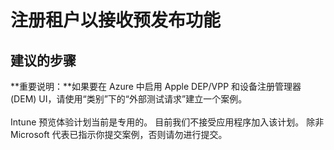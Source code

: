 <properties
    pageTitle="Intune Insider - Sign up your tenant to receive pre-release features"
    description="Intune 预览体验人员 - 注册租户以接收预发布功能"
    service="microsoft.intune"
    resource="intune"
    authors="mackie1604"
    displayOrder=""
    selfHelpType="generic"
    supportTopicIds="32582824"
    resourceTags=""
    productPesIds="15584"
    cloudEnvironments="public"
/>


# <a name="sign-up-your-tenant-to-receive-pre-release-features"></a>注册租户以接收预发布功能

## <a name="recommended-steps"></a>**建议的步骤**

**重要说明：**如果要在 Azure 中启用 Apple DEP/VPP 和设备注册管理器 (DEM) UI，请使用“类别”下的“外部测试请求”建立一个案例。<br>
<br>
Intune 预览体验计划当前是专用的。  目前我们不接受应用程序加入该计划。  除非 Microsoft 代表已指示你提交案例，否则请勿进行提交。<br>

